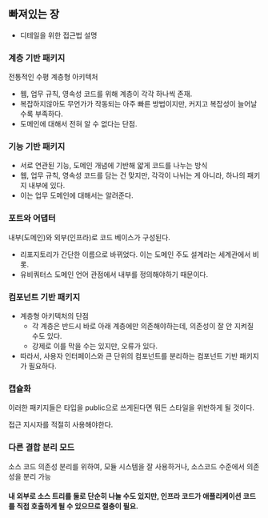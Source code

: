 ## 빠져있는 장
- 디테일을 위한 접근법 설명
### 계층 기반 패키지
전통적인 수평 계층형 아키텍처
- 웹, 업무 규칙, 영속성 코드를 위해 계층이 각각 하나씩 존재.
- 복잡하지않아도 무언가가 작동되는 아주 빠른 방법이지만, 커지고 복잡성이 늘어날수록 부족하다. 
- 도메인에 대해서 전혀 알 수 없다는 단점.

### 기능 기반 패키지
- 서로 연관된 기능, 도메인 개념에 기반해 얇게 코드를 나누는 방식
- 웹, 업무 규칙, 영속성 코드를 담는 건 맞지만, 각각이 나뉘는 게 아니라, 하나의 패키지 내부에 있다. 
- 이는 업무 도메인에 대해서는 알려준다.

### 포트와 어댑터
내부(도메인)와 외부(인프라)로 코드 베이스가 구성된다.

- 리포지토리가 간단한 이름으로 바뀌었다. 이는 도메인 주도 설계라는 세계관에서 비롯. 
- 유비쿼터스 도메인 언어 관점에서 내부를 정의해야하기 때문이다.

### 컴포넌트 기반 패키지
- 계층형 아키텍처의 단점
  - 각 계층은 반드시 바로 아래 계층에만 의존해야하는데, 의존성이 잘 안 지켜질 수도 있다.
  - 강제로 이를 막을 수는 있지만, 오류가 있다.
- 따라서, 사용자 인터페이스와 큰 단위의 컴포넌트를 분리하는 컴포넌트 기반 패키지가 필요하다.

### 캡슐화
이러한 패키지들은 타입을 public으로 쓰게된다면 뭐든 스타일을 위반하게 될 것이다.

접근 지시자를 적절히 사용해야한다.

### 다른 결합 분리 모드
소스 코드 의존성 분리를 위하여, 모듈 시스템을 잘 사용하거나, 소스코드 수준에서 의존성을 분리 가능

#### 내 외부로 소스 트리를 둘로 단순히 나눌 수도 있지만, 인프라 코드가 애플리케이션 코드를 직접 호출하게 될 수 있으므로 절충이 필요.

